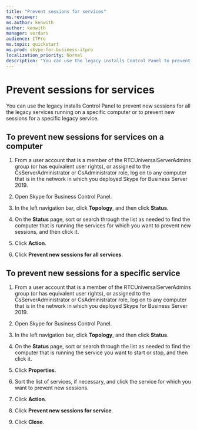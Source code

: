 ```yaml
---
title: "Prevent sessions for services"
ms.reviewer: 
ms.author: kenwith
author: kenwith
manager: serdars
audience: ITPro
ms.topic: quickstart
ms.prod: skype-for-business-itpro
localization_priority: Normal
description: "You can use the legacy installs Control Panel to prevent new sessions for all the legacy services running on a specific computer or to prevent new sessions for a specific legacy service."
---
```


# Prevent sessions for services

You can use the legacy installs Control Panel to prevent new sessions for all the legacy services running on a specific computer or to prevent new sessions for a specific legacy service.
  
## To prevent new sessions for services on a computer

1. From a user account that is a member of the RTCUniversalServerAdmins group (or has equivalent user rights), or assigned to the CsServerAdministrator or CsAdministrator role, log on to any computer that is in the network in which you deployed Skype for Business Server 2019.
    
2. Open Skype for Business Control Panel.
    
3. In the left navigation bar, click **Topology**, and then click **Status**.
    
4. On the **Status** page, sort or search through the list as needed to find the computer that is running the services for which you want to prevent new sessions, and then click it. 
    
5. Click **Action**.
    
6. Click **Prevent new sessions for all services**.
    
## To prevent new sessions for a specific service

1. From a user account that is a member of the RTCUniversalServerAdmins group (or has equivalent user rights), or assigned to the CsServerAdministrator or CsAdministrator role, log on to any computer that is in the network in which you deployed Skype for Business Server 2019.
    
2. Open Skype for Business Control Panel.
    
3. In the left navigation bar, click **Topology**, and then click **Status**.
    
4. On the **Status** page, sort or search through the list as needed to find the computer that is running the service you want to start or stop, and then click it. 
    
5. Click **Properties**.
    
6. Sort the list of services, if necessary, and click the service for which you want to prevent new sessions.
    
7. Click **Action**.
    
8. Click **Prevent new sessions for service**.
    
9. Click **Close**.
    

